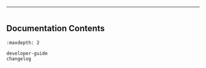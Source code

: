 ---

```{include} ../README.md

```

## Documentation Contents

```{toctree}
:maxdepth: 2

developer-guide
changelog
```
